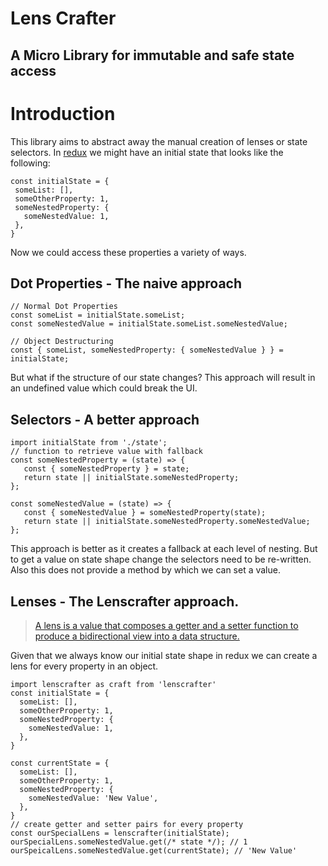 Lens Crafter
====================

## A Micro Library for immutable and safe state access 

# Introduction

This library aims to abstract away the manual creation of lenses or state selectors. In [redux](https://redux.js.org/) we might have an initial state that looks like the following: 
  
 ```$javascript
const initialState = {
  someList: [],
  someOtherProperty: 1,
  someNestedProperty: {
    someNestedValue: 1,
  },
}
```

Now we could access these properties a variety of ways. 

## Dot Properties - The naive approach

```$javascript
// Normal Dot Properties
const someList = initialState.someList;
const someNestedValue = initialState.someList.someNestedValue;
```

```$javascript
// Object Destructuring
const { someList, someNestedProperty: { someNestedValue } } = initialState;
```

But what if the structure of our state changes? This approach will result in an undefined value which could break the UI.

## Selectors - A better approach

```$javascript
import initialState from './state';
// function to retrieve value with fallback
const someNestedProperty = (state) => {
   const { someNestedProperty } = state;
   return state || initialState.someNestedProperty;
};

const someNestedValue = (state) => {
   const { someNestedValue } = someNestedProperty(state);
   return state || initialState.someNestedProperty.someNestedValue;
};
```

This approach is better as it creates a fallback at each level of nesting. But to get a value on state shape change 
the selectors need to be re-written. Also this does not provide a method by which we can set a value.

## Lenses - The Lenscrafter approach. 

> [A lens is a value that composes a getter and a setter function to produce a bidirectional view into a data structure.](https://docs.racket-lang.org/lens/lens-intro.html)

Given that we always know our initial state shape in redux we can create a lens for every property in an object.

```$javascript
import lenscrafter as craft from 'lenscrafter'
const initialState = {
  someList: [],
  someOtherProperty: 1,
  someNestedProperty: {
    someNestedValue: 1,
  },
}

const currentState = {
  someList: [],
  someOtherProperty: 1,
  someNestedProperty: {
    someNestedValue: 'New Value',
  },
}
// create getter and setter pairs for every property
const ourSpecialLens = lenscrafter(initialState);
ourSpecialLens.someNestedValue.get(/* state */); // 1
ourSpeicalLens.someNestedValue.get(currentState); // 'New Value'
```

